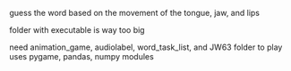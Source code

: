 guess the word based on the movement of the tongue, jaw, and lips

folder with executable is way too big

need animation_game, audiolabel, word_task_list, and JW63 folder to play
uses pygame, pandas, numpy modules
